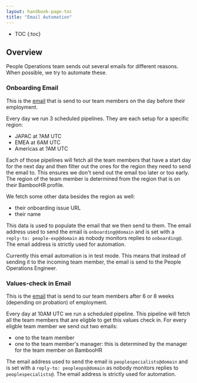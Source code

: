 ```yaml
---
layout: handbook-page-toc
title: "Email Automation"
---
```


- TOC
{:toc}

## Overview

People Operations team sends out several emails for different reasons. When possible, we try to automate these.

### Onboarding Email
This is the [email](https://gitlab.com/gitlab-com/people-group/employment-templates/-/blob/master/.gitlab/issue_templates/onboarding_email.md) that is send
to our team members on the day before their employment.

Every day we run 3 scheduled pipelines. They are each setup for a specific region:
- JAPAC at ?AM UTC
- EMEA at 6AM UTC
- Americas at ?AM UTC

 Each of those pipelines will fetch all the team members that have a start day for the next day 
 and then filter out the ones for the region they need to send the email to. This ensures we don't
 send out the email too later or too early. The region of the team member is determined from the
 region that is on their BambooHR profile.
 
We fetch some other data besides the region as well:
- their onboarding issue URL
- their name

This data is used to populate the email that we then send to them. The email address used to send the email is `onboarding@domain` and is set with a `reply-to: people-exp@domain` as nobody monitors replies to `onboarding@`. The email address is strictly used for automation.

Currently this email automation is in test mode. This means that instead of sending it to the incoming team member, the email is send to the People Operations Engineer.

### Values-check in Email
This is the [email](/handbook/people-group/values-check-in/) that is send to our team members after 6 or 8 weeks (depending on probation) of employment.

Every day at 10AM UTC we run a scheduled pipeline. This pipeline will fetch all the team members that are eligble to get this values check in.
For every eligble team member we send out two emails:
- one to the team member
- one to the team member's manager: this is determined by the manager for the team member on BambooHR

The email address used to send the email is `peoplespecialists@domain` and is set with a `reply-to: peopleops@domain` as nobody monitors replies to `peoplespecialists@`.
The email address is strictly used for automation.
